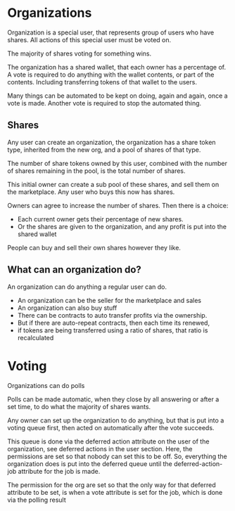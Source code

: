 # Organizations

Organization is a special user, that represents group of users who have shares. All actions of this special user must be voted on.

The majority of shares voting for something wins.

The organization has a shared wallet, that each owner has a percentage of. A vote is required to do anything with the wallet contents, or part of the contents.
Including transferring tokens of that wallet to the users.

Many things can be automated to be kept on doing, again and again, once a vote is made. Another vote is required to stop the automated thing.

## Shares

Any user can create an organization, the organization has a share token type, inherited from the new org, and a pool of shares of that type.

The number of share tokens owned by this user, combined with the number of shares remaining in the pool, is the total number of shares.

This initial owner can create a sub pool of these shares, and sell them on the marketplace. Any user who buys this now has shares.

Owners can agree to increase the number of shares.
Then there is a choice:
* Each current owner gets their percentage of new shares. 
* Or the shares are given to the organization, and any profit is put into the shared wallet 

People can buy and sell their own shares however they like.

## What can an organization do?

An organization can do anything a regular user can do.

* An organization can be the seller for the marketplace and sales
* An organization can also buy stuff
* There can be contracts to auto transfer profits via the ownership.
* But if there are auto-repeat contracts, then each time its renewed,
* if tokens are being transferred using a ratio of shares, that ratio is recalculated 

# Voting

Organizations can do polls 

Polls can be made automatic, when they close by all answering or after a set time, to do what the majority of shares wants.

Any owner can set up the organization to do anything, but that is put into a voting queue first, then acted on automatically after the vote succeeds.

This queue is done via the deferred action attribute on the user of the organization, see deferred actions in the user section.
Here, the permissions are set so that nobody can set this to be off. So, everything the organization does is put into the deferred queue until 
the deferred-action-job attribute for the job is made. 


The permission for the org are set so that the only way for that deferred attribute to be set, is when a vote attribute is set for the job, which is done via the polling result 